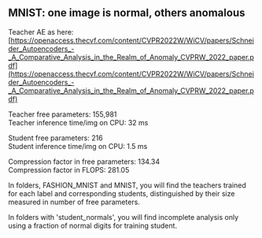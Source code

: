 ## MNIST: one image is normal, others anomalous

Teacher AE as here:
[https://openaccess.thecvf.com/content/CVPR2022W/WiCV/papers/Schneider_Autoencoders_-_A_Comparative_Analysis_in_the_Realm_of_Anomaly_CVPRW_2022_paper.pdf](https://openaccess.thecvf.com/content/CVPR2022W/WiCV/papers/Schneider_Autoencoders_-_A_Comparative_Analysis_in_the_Realm_of_Anomaly_CVPRW_2022_paper.pdf)

Teacher free parameters: 155,981   
Teacher inference time/img on CPU: 32 ms  

Student free parameters:  216   
Student inference time/img on CPU: 1.5 ms  

Compression factor in free parameters: 134.34   
Compression factor in FLOPS: 281.05  

In folders, FASHION_MNIST and MNIST, 
you will find the teachers trained for each label and corresponding students, 
distinguished by their size measured in number of free parameters.

In folders with 'student_normals', you will find incomplete analysis only using a fraction of normal digits for training student.
